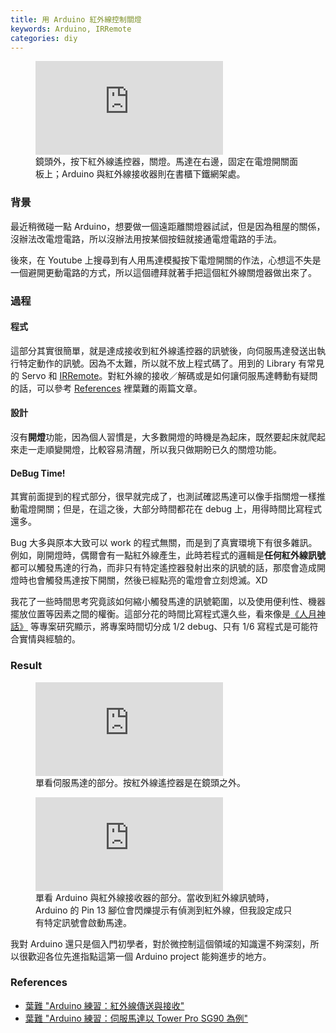```yaml
---
title: 用 Arduino 紅外線控制關燈
keywords: Arduino, IRRemote
categories: diy
---
```

<figure>
  <iframe src="https://www.youtube.com/embed/6VKgKNWoLc4" frameborder="0" allowfullscreen></iframe>
  <figcaption>鏡頭外，按下紅外線遙控器，關燈。馬達在右邊，固定在電燈開關面板上；Arduino 與紅外線接收器則在書櫃下鐵網架處。</figcaption>
</figure>


### 背景

最近稍微碰一點
Arduino，想要做一個遠距離關燈器試試，但是因為租屋的關係，沒辦法改電燈電路，所以沒辦法用按某個按鈕就接通電燈電路的手法。

後來，在 Youtube
上搜尋到有人用馬達模擬按下電燈開關的作法，心想這不失是一個避開更動電路的方式，所以這個禮拜就著手把這個紅外線關燈器做出來了。

### 過程

#### 程式

這部分其實很簡單，就是達成接收到紅外線遙控器的訊號後，向伺服馬達發送出執行特定動作的訊號。因為不太難，所以就不放上程式碼了。用到的
Library 有常見的 Servo 和 [IRRemote][2]。對紅外線的接收／解碼或是如何讓伺服馬達轉動有疑問的話，可以參考 <a href="#ref">References</a> 裡葉難的兩篇文章。

#### 設計

沒有**開燈**功能，因為個人習慣是，大多數開燈的時機是為起床，既然要起床就爬起來走一走順變開燈，比較容易清醒，所以我只做期盼已久的關燈功能。

#### DeBug Time!

其實前面提到的程式部分，很早就完成了，也測試確認馬達可以像手指關燈一樣推動電燈開關；但是，在這之後，大部分時間都花在
debug 上，用得時間比寫程式還多。

Bug 大多與原本大致可以 work
的程式無關，而是到了真實環境下有很多雜訊。例如，剛開燈時，偶爾會有一點紅外線產生，此時若程式的邏輯是**任何紅外線訊號**都可以觸發馬達的行為，而非只有特定遙控器發射出來的訊號的話，那麼會造成開燈時也會觸發馬達按下開關，然後已經點亮的電燈會立刻熄滅。XD

我花了一些時間思考究竟該如何縮小觸發馬達的訊號範圍，以及使用便利性、機器擺放位置等因素之間的權衡。這部分花的時間比寫程式還久些，看來像是[《人月神話》][4] 等專案研究顯示，將專案時間切分成 1/2 debug、只有 1/6 寫程式是可能符合實情與經驗的。

### Result

<figure>
  <iframe src="https://www.youtube.com/embed/HBQzwds-sfY" frameborder="0" allowfullscreen></iframe>
  <figcaption>單看伺服馬達的部分。按紅外線遙控器是在鏡頭之外。</figcaption>
</figure>

<figure>
  <iframe src="https://www.youtube.com/embed/bmQVhHCHJUY" frameborder="0" allowfullscreen></iframe>
  <figcaption>單看 Arduino 與紅外線接收器的部分。當收到紅外線訊號時，Arduino
的 Pin 13 腳位會閃爍提示有偵測到紅外線，但我設定成只有特定訊號會啟動馬達。</figcaption>
</figure>

我對 Arduino
還只是個入門初學者，對於微控制這個領域的知識還不夠深刻，所以很歡迎各位先進指點這第一個 Arduino project 能夠進步的地方。

<h3 id="ref">References</h3>

* [葉難 "Arduino 練習：紅外線傳送與接收"][1]
* [葉難 "Arduino 練習：伺服馬達以 Tower Pro SG90 為例"][3]

[1]:http://yehnan.blogspot.tw/2013/05/arduino.html
[2]:https://github.com/z3t0/Arduino-IRremote
[3]:http://yehnan.blogspot.tw/2013/09/arduinotower-pro-sg90.html
[4]:https://goo.gl/GjJY9r
